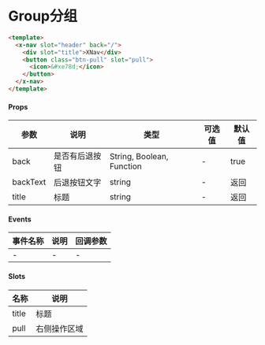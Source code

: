 # Group分组

```html
<template>
  <x-nav slot="header" back="/">
    <div slot="title">XNav</div>
    <button class="btn-pull" slot="pull">
      <icon>&#xe78d;</icon>
    </button>
  </x-nav>
</template>
```

#### Props
| 参数      | 说明    | 类型      | 可选值       | 默认值   |
|---------- |-------- |---------- |------------- |--------- |
| back     | 是否有后退按钮   | String, Boolean, Function  |   -       |    true    |
| backText     | 后退按钮文字   | string  |   -       |    返回    |
| title     | 标题   | string  |   -       |    返回    |

#### Events
| 事件名称 | 说明 | 回调参数 |
|---------|--------|---------|
| - | - | - |

#### Slots
| 名称 | 说明 | 
|---------|--------|
| title | 标题 |
| pull | 右侧操作区域 |